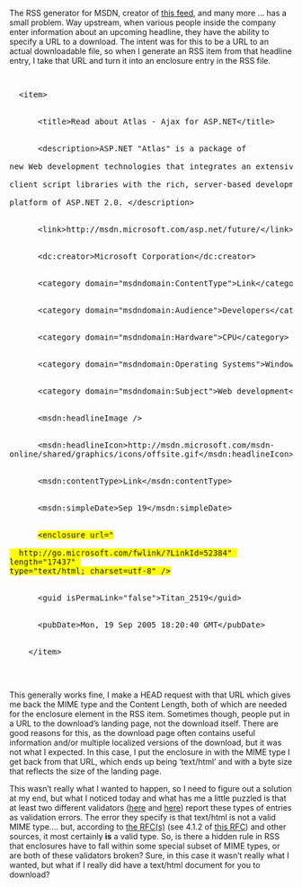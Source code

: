 The RSS generator for MSDN, creator of <a href="http://msdn.microsoft.com/rss.xml" target="_blank" class="broken_link">this feed</a>, and many more &#8230; has a small problem. Way upstream, when various people inside the company enter information about an upcoming headline, they have the ability to specify a URL to a download. The intent was for this to be a URL to an actual downloadable file, so when I generate an RSS item from that headline entry, I take that URL and turn it into an enclosure entry in the RSS file.

<pre><p>
  &lt;item&gt;<br />
  <br />      &lt;title&gt;Read about Atlas - Ajax for ASP.NET&lt;/title&gt;<br />
  <br />      &lt;description&gt;ASP.NET "Atlas" is a package of 
  <br />new Web development technologies that integrates an extensive set of 
  <br />client script libraries with the rich, server-based development 
  <br />platform of ASP.NET 2.0. &lt;/description&gt;<br />
  <br />      &lt;link&gt;http://msdn.microsoft.com/asp.net/future/&lt;/link&gt;<br />
  <br />      &lt;dc:creator&gt;Microsoft Corporation&lt;/dc:creator&gt;<br />
  <br />      &lt;category domain="msdndomain:ContentType"&gt;Link&lt;/category&gt;<br />
  <br />      &lt;category domain="msdndomain:Audience"&gt;Developers&lt;/category&gt;<br />
  <br />      &lt;category domain="msdndomain:Hardware"&gt;CPU&lt;/category&gt;<br />
  <br />      &lt;category domain="msdndomain:Operating Systems"&gt;Windows&lt;/category&gt;<br />
  <br />      &lt;category domain="msdndomain:Subject"&gt;Web development&lt;/category&gt;<br />
  <br />      &lt;msdn:headlineImage /&gt;<br />
  <br />      &lt;msdn:headlineIcon&gt;http://msdn.microsoft.com/msdn-<br />online/shared/graphics/icons/offsite.gif&lt;/msdn:headlineIcon&gt;<br />
  <br />      &lt;msdn:contentType&gt;Link&lt;/msdn:contentType&gt;<br />
  <br />      &lt;msdn:simpleDate&gt;Sep 19&lt;/msdn:simpleDate&gt;<br />
  <br />      <span style="background-color: #FFFF00">&lt;enclosure url="<br />
  http://go.microsoft.com/fwlink/?LinkId=52384" <br />length="17437" <br />type="text/html; charset=utf-8" /&gt;</span><br />
  <br />      &lt;guid isPermaLink="false"&gt;Titan_2519&lt;/guid&gt;<br />
  <br />      &lt;pubDate&gt;Mon, 19 Sep 2005 18:20:40 GMT&lt;/pubDate&gt;<br />
  <br />    &lt;/item&gt;<br />
  
</p></pre>

This generally works fine, I make a HEAD request with that URL which gives me back the MIME type and the Content Length, both of which are needed for the enclosure element in the RSS item. Sometimes though, people put in a URL to the download&#8217;s landing page, not the download itself. There are good reasons for this, as the download page often contains useful information and/or multiple localized versions of the download, but it was not what I expected. In this case, I put the enclosure in with the MIME type I get back from that URL, which ends up being &#8216;text/html&#8217; and with a byte size that reflects the size of the landing page.

This wasn&#8217;t really what I wanted to happen, so I need to figure out a solution at my end, but what I noticed today and what has me a little puzzled is that at least two different validators (<a href="http://rss.scripting.com/?url=http%3A%2F%2Fmsdn.microsoft.com%2Frss.xml" target="_blank">here</a> and <a href="http://feedvalidator.org/check.cgi?url=http%3A%2F%2Fmsdn.microsoft.com%2Frss.xml" target="_blank" class="broken_link">here</a>) report these types of entries as validation errors. The error they specify is that text/html is not a valid MIME type&#8230;. but, according to <a href="http://www.ietf.org/rfc/rfc2854.txt" target="_blank">the RFC(s)</a> (see 4.1.2 of <a href="http://www.rfc-editor.org/rfc/rfc2046.txt" target="_blank">this RFC</a>) and other sources, it most certainly **is** a valid type. So, is there a hidden rule in RSS that enclosures have to fall within some special subset of MIME types, or are both of these validators broken? Sure, in this case it wasn&#8217;t really what I wanted, but what if I really did have a text/html document for you to download?